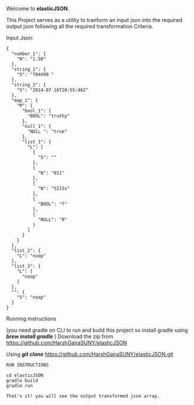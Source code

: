 Welcome to **elasticJSON**.

This Project serves as a utility to tranform an input json into the required output json following all the required transformation Criteria.

Input Json:

````
{
  "number_1": {
    "N": "1.50"
  },
  "string_1": {
    "S": "784498 "
  },
  "string_2": {
    "S": "2014-07-16T20:55:46Z"
  },
  "map_1": {
    "M": {
      "bool_1": {
        "BOOL": "truthy"
      },
      "null_1": {
        "NULL ": "true"
      },
      "list_1": {
        "L": [
          {
            "S": ""
          },
          {
            "N": "011"
          },
          {
            "N": "5215s"
          },
          {
            "BOOL": "f"
          },
          {
            "NULL": "0"
          }
        ]
      }
    }
  },
  "list_2": {
    "L": "noop"
  },
  "list_3": {
    "L": [
      "noop"
    ]
  },
  "": {
    "S": "noop"
  }
}
````

Running instructions

(you need gradle on CLI to run and build this project so install gradle 
using
_**brew install gradle**_
)
Download the zip from https://github.com/HarshGajraSUNY/elasticJSON

Using _**git clone**_ https://github.com/HarshGajraSUNY/elasticJSON.git

````
RUN INSTRUCTIONS

cd elasticJSON
gradle build
gradle run

That's it! you will see the output transformed json array.
````





